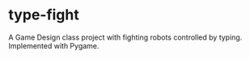 # type-fight
A Game Design class project with fighting robots controlled by typing. Implemented with Pygame.
